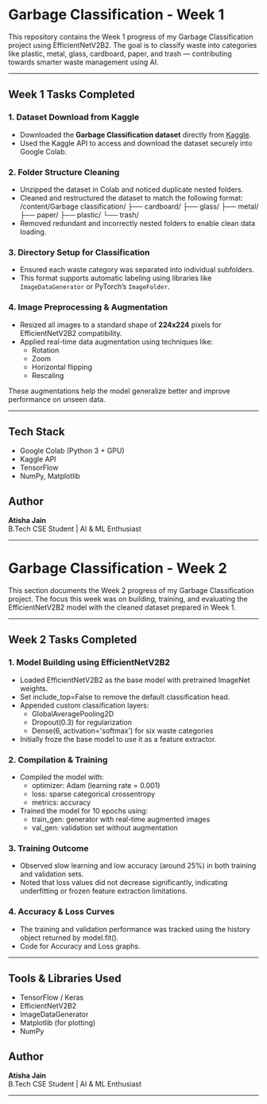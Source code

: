 # Garbage Classification - Week 1

This repository contains the Week 1 progress of my Garbage Classification project using EfficientNetV2B2. The goal is to classify waste into categories like plastic, metal, glass, cardboard, paper, and trash — contributing towards smarter waste management using AI.

---

## Week 1 Tasks Completed

### 1. Dataset Download from Kaggle
- Downloaded the **Garbage Classification dataset** directly from [Kaggle](https://www.kaggle.com/).
- Used the Kaggle API to access and download the dataset securely into Google Colab.

### 2. Folder Structure Cleaning
- Unzipped the dataset in Colab and noticed duplicate nested folders.
- Cleaned and restructured the dataset to match the following format:
  /content/Garbage classification/
  ├── cardboard/
  ├── glass/
  ├── metal/
  ├── paper/
  ├── plastic/
  └── trash/
- Removed redundant and incorrectly nested folders to enable clean data loading.

### 3. Directory Setup for Classification
- Ensured each waste category was separated into individual subfolders.
- This format supports automatic labeling using libraries like `ImageDataGenerator` or PyTorch’s `ImageFolder`.

### 4. Image Preprocessing & Augmentation
- Resized all images to a standard shape of **224x224** pixels for EfficientNetV2B2 compatibility.
- Applied real-time data augmentation using techniques like:
  - Rotation
  - Zoom
  - Horizontal flipping
  - Rescaling

These augmentations help the model generalize better and improve performance on unseen data.

---

## Tech Stack
- Google Colab (Python 3 + GPU)
- Kaggle API
- TensorFlow
- NumPy, Matplotlib

## Author
**Atisha Jain**  
B.Tech CSE Student | AI & ML Enthusiast

---------------------------------------------------------------------------

# Garbage Classification - Week 2
This section documents the Week 2 progress of my Garbage Classification project. The focus this week was on building, training, and evaluating the EfficientNetV2B2 model with the cleaned dataset prepared in Week 1.

---

## Week 2 Tasks Completed

### 1. Model Building using EfficientNetV2B2
- Loaded EfficientNetV2B2 as the base model with pretrained ImageNet weights.
- Set include_top=False to remove the default classification head.
- Appended custom classification layers:
  - GlobalAveragePooling2D
  - Dropout(0.3) for regularization
  - Dense(6, activation='softmax') for six waste categories
- Initially froze the base model to use it as a feature extractor.

### 2. Compilation & Training
- Compiled the model with:
  - optimizer: Adam (learning rate = 0.001)
  - loss: sparse categorical crossentropy
  - metrics: accuracy
- Trained the model for 10 epochs using:
  - train_gen: generator with real-time augmented images
  - val_gen: validation set without augmentation

### 3. Training Outcome
- Observed slow learning and low accuracy (around 25%) in both training and validation sets.
- Noted that loss values did not decrease significantly, indicating underfitting or frozen feature extraction limitations.

### 4. Accuracy & Loss Curves
- The training and validation performance was tracked using the history object returned by model.fit().
- Code for Accuracy and Loss graphs.

---

## Tools & Libraries Used
  - TensorFlow / Keras
  - EfficientNetV2B2
  - ImageDataGenerator
  - Matplotlib (for plotting)
  - NumPy

## Author
**Atisha Jain**  
B.Tech CSE Student | AI & ML Enthusiast

---------------------------------------------------------------------------

